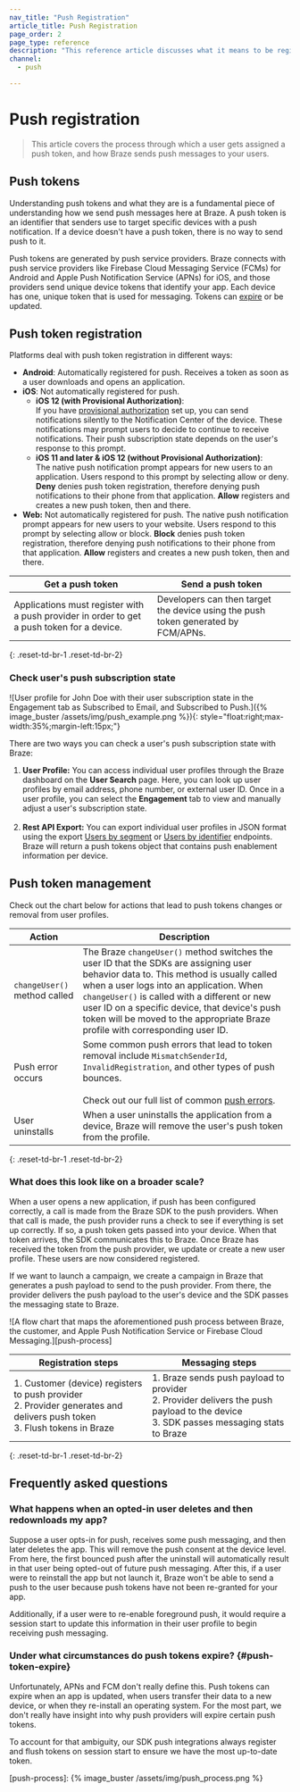```yaml
---
nav_title: "Push Registration"
article_title: Push Registration
page_order: 2
page_type: reference
description: "This reference article discusses what it means to be registered for push and how we send push messages and deal with push tokens at Braze."
channel:
  - push

---
```


# Push registration

> This article covers the process through which a user gets assigned a push token, and how Braze sends push messages to your users.

## Push tokens

Understanding push tokens and what they are is a fundamental piece of understanding how we send push messages here at Braze. A push token is an identifier that senders use to target specific devices with a push notification. If a device doesn't have a push token, there is no way to send push to it.

Push tokens are generated by push service providers. Braze connects with push service providers like Firebase Cloud Messaging Service (FCMs) for Android and Apple Push Notification Service (APNs) for iOS, and those providers send unique device tokens that identify your app. Each device has one, unique token that is used for messaging. Tokens can [expire](#push-token-expire) or be updated.

## Push token registration

Platforms deal with push token registration in different ways:

- **Android**: Automatically registered for push. Receives a token as soon as a user downloads and opens an application.
- **iOS**: Not automatically registered for push.
    - **iOS 12 (with Provisional Authorization)**: <br>If you have [provisional authorization]({{site.baseurl}}/user_guide/message_building_by_channel/push/ios/notification_options/#provisional-push) set up, you can send notifications silently to the Notification Center of the device. These notifications may prompt users to decide to continue to receive notifications. Their push subscription state depends on the user's response to this prompt. 
    - **iOS 11 and later & iOS 12 (without Provisional Authorization)**: <br>The native push notification prompt appears for new users to an application. Users respond to this prompt by selecting allow or deny. **Deny** denies push token registration, therefore denying push notifications to their phone from that application. **Allow** registers and creates a new push token, then and there.
- **Web:** Not automatically registered for push. The native push notification prompt appears for new users to your website. Users respond to this prompt by selecting allow or block. **Block** denies push token registration, therefore denying push notifications to their phone from that application. **Allow** registers and creates a new push token, then and there.

| Get a push token | Send a push token |
| ---------------- | ----------------- |
| Applications must register with a push provider in order to get a push token for a device. | Developers can then target the device using the push token generated by FCM/APNs.|
{: .reset-td-br-1 .reset-td-br-2}

### Check user's push subscription state

![User profile for John Doe with their user subscription state in the Engagement tab as Subscribed to Email, and Subscribed to Push.]({% image_buster /assets/img/push_example.png %}){: style="float:right;max-width:35%;margin-left:15px;"}

There are two ways you can check a user's push subscription state with Braze:

1. **User Profile:** You can access individual user profiles through the Braze dashboard on the **User Search** page. Here, you can look up user profiles by email address, phone number, or external user ID. Once in a user profile, you can select the **Engagement** tab to view and manually adjust a user's subscription state. <br><br>
2. **Rest API Export:** You can export individual user profiles in JSON format using the export [Users by segment][segment] or [Users by identifier][identifier] endpoints. Braze will return a push tokens object that contains push enablement information per device.

## Push token management

Check out the chart below for actions that lead to push tokens changes or removal from user profiles. 

| Action | Description |
| ------ | ----------- |
| `changeUser()` method called | The Braze `changeUser()` method switches the user ID that the SDKs are assigning user behavior data to. This method is usually called when a user logs into an application. When `changeUser()` is called with a different or new user ID on a specific device, that device's push token will be moved to the appropriate Braze profile with corresponding user ID. |
| Push error occurs | Some common push errors that lead to token removal include `MismatchSenderId`, `InvalidRegistration`, and other types of push bounces. <br><br>Check out our full list of common [push errors][errors]. |
| User uninstalls | When a user uninstalls the application from a device, Braze will remove the user's push token from the profile. |
{: .reset-td-br-1 .reset-td-br-2}

### What does this look like on a broader scale?

When a user opens a new application, if push has been configured correctly, a call is made from the Braze SDK to the push providers. When that call is made, the push provider runs a check to see if everything is set up correctly. If so, a push token gets passed into your device. When that token arrives, the SDK communicates this to Braze. Once Braze has received the token from the push provider, we update or create a new user profile. These users are now considered registered.

If we want to launch a campaign, we create a campaign in Braze that generates a push payload to send to the push provider. From there, the provider delivers the push payload to the user's device and the SDK passes the messaging state to Braze.

![A flow chart that maps the aforementioned push process between Braze, the customer, and Apple Push Notification Service or Firebase Cloud Messaging.][push-process]

| Registration steps | Messaging steps |
| ------------------ | --------------- |
| 1. Customer (device) registers to push provider<br>2. Provider generates and delivers push token<br>3. Flush tokens in Braze |1. Braze sends push payload to provider<br>2. Provider delivers the push payload to the device<br>3. SDK passes messaging stats to Braze |
{: .reset-td-br-1 .reset-td-br-2}

## Frequently asked questions

### What happens when an opted-in user deletes and then redownloads my app?

Suppose a user opts-in for push, receives some push messaging, and then later deletes the app. This will remove the push consent at the device level. From here, the first bounced push after the uninstall will automatically result in that user being opted-out of future push messaging. After this, if a user were to reinstall the app but not launch it, Braze won't be able to send a push to the user because push tokens have not been re-granted for your app.

Additionally, if a user were to re-enable foreground push, it would require a session start to update this information in their user profile to begin receiving push messaging.

### Under what circumstances do push tokens expire? {#push-token-expire}

Unfortunately, APNs and FCM don't really define this. Push tokens can expire when an app is updated, when users transfer their data to a new device, or when they re-install an operating system. For the most part, we don't really have insight into why push providers will expire certain push tokens.

To account for that ambiguity, our SDK push integrations always register and flush tokens on session start to ensure we have the most up-to-date token.


[errors]: {{site.baseurl}}/help/help_articles/push/push_error_codes/#push-bounced-mismatchsenderid
[identifier]: {{site.baseurl}}/api/endpoints/export/user_data/post_users_identifier/
[segment]: {{site.baseurl}}/api/endpoints/export/user_data/post_users_segment/
[push-process]: {% image_buster /assets/img/push_process.png %}
